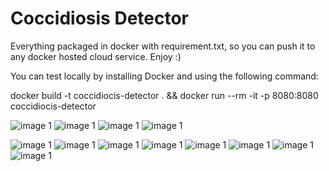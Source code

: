 # Coccidiosis Detector

Everything packaged in docker with requirement.txt, so you can push it to any docker hosted cloud service. Enjoy :)

You can test locally by installing Docker and using the following command:

docker build -t coccidiocis-detector . && docker run --rm -it -p 8080:8080 coccidiocis-detector

![image 1](https://github.com/Computer-Science-GroupWork/coccidiosis-detector/blob/master/images/tut1.jpg)
![image 1](https://github.com/Computer-Science-GroupWork/coccidiosis-detector/blob/master/images/tut2.jpg)
![image 1](https://github.com/Computer-Science-GroupWork/coccidiosis-detector/blob/master/images/tut3.jpg)
![image 1](https://github.com/Computer-Science-GroupWork/coccidiosis-detector/blob/master/images/start.jpg)

![image 1](https://github.com/Computer-Science-GroupWork/coccidiosis-detector/blob/master/images/upload1.jpg)
![image 1](https://github.com/Computer-Science-GroupWork/coccidiosis-detector/blob/master/images/uploadcrop.jpg)
![image 1](https://github.com/Computer-Science-GroupWork/coccidiosis-detector/blob/master/images/analysis.jpg)
![image 1](https://github.com/Computer-Science-GroupWork/coccidiosis-detector/blob/master/images/result.jpg)
![image 1](https://github.com/Computer-Science-GroupWork/coccidiosis-detector/blob/master/images/void1.jpg)
![image 1](https://github.com/Computer-Science-GroupWork/coccidiosis-detector/blob/master/images/void2.jpg)
![image 1](https://github.com/Computer-Science-GroupWork/coccidiosis-detector/blob/master/images/sick1.jpg)
![image 1](https://github.com/Computer-Science-GroupWork/coccidiosis-detector/blob/master/images/sick2.jpg)

